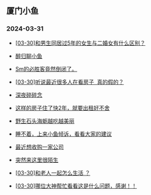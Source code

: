 ## 厦门小鱼 
### 2024-03-31

+ [[03-30]和男生同居过5年的女生与二婚女有什么区别？](http://bbs.xmfish.com/read-htm-tid-18168135.html)

+ [醉归聊小鱼](http://bbs.xmfish.com/read-htm-tid-18168128.html)

+ [Sm的必胜客竟然倒闭了。](http://bbs.xmfish.com/read-htm-tid-18168318.html)

+ [[03-30]听说最近很多人在看房子  真的假的？](http://bbs.xmfish.com/read-htm-tid-18168297.html)

+ [深夜碎碎念](http://bbs.xmfish.com/read-htm-tid-18168131.html)

+ [这样的房子住了快2年，就要出租好不舍](http://bbs.xmfish.com/read-htm-tid-18168167.html)

+ [野生石头海蛎越吃越美丽](http://bbs.xmfish.com/read-htm-tid-18168315.html)

+ [睡不着，上来小鱼倾诉，看看大家的建议](http://bbs.xmfish.com/read-htm-tid-18168141.html)

+ [最近想收购一家公司](http://bbs.xmfish.com/read-htm-tid-18168158.html)

+ [突然来这里很陌生](http://bbs.xmfish.com/read-htm-tid-18168186.html)

+ [[03-30]和老人一起怎么生活 ？](http://bbs.xmfish.com/read-htm-tid-18168163.html)

+ [[03-30]哪位大神帮忙看看这是什么问题，感谢！！](http://bbs.xmfish.com/read-htm-tid-18168260.html)

